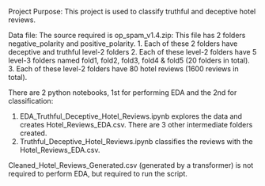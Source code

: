 Project Purpose: This project is used to classify truthful and deceptive hotel reviews.

Data file: The source required is op_spam_v1.4.zip:
  This file has 2 folders negative_polarity and positive_polarity.
    1. Each of these 2 folders have deceptive and truthful level-2 folders
    2. Each of these level-2 folders have 5 level-3 folders named fold1, fold2, fold3, fold4 & fold5 (20 folders in total).
    3. Each of these level-2 folders have 80 hotel reviews (1600 reviews in total).

There are 2 python notebooks, 1st for performing EDA and the 2nd for classification:
  1. EDA_Truthful_Deceptive_Hotel_Reviews.ipynb explores the data and creates Hotel_Reviews_EDA.csv. There are 3 other intermediate folders created.
  2. Truthful_Deceptive_Hotel_Reviews.ipynb classifies the reviews with the Hotel_Reviews_EDA.csv.

Cleaned_Hotel_Reviews_Generated.csv (generated by a transformer) is not required to perform EDA, but required to run the script.
